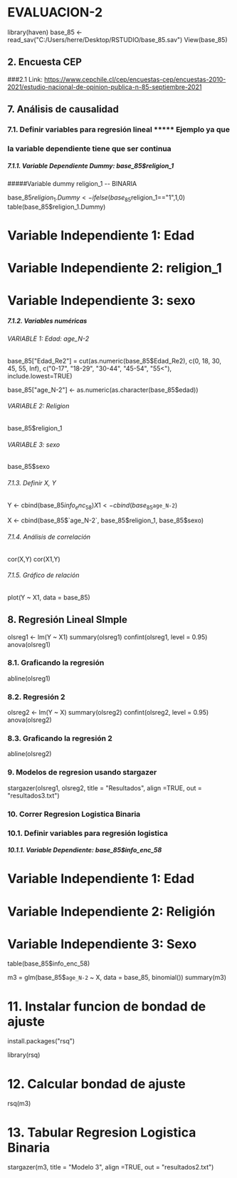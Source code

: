 # EVALUACION-2

library(haven)
base_85 <- read_sav("C:/Users/herre/Desktop/RSTUDIO/base_85.sav")
View(base_85)

## 2. Encuesta CEP
###2.1 Link: https://www.cepchile.cl/cep/encuestas-cep/encuestas-2010-2021/estudio-nacional-de-opinion-publica-n-85-septiembre-2021

## 7. Análisis de causalidad

### 7.1. Definir variables para regresión lineal ***** Ejemplo ya que 
### la variable dependiente tiene que ser continua

##### 7.1.1. Variable Dependiente Dummy: base_85$religion_1
#####Variable dummy religion_1 -- BINARIA

base_85$religion_1.Dummy<-ifelse(base_85$religion_1=="1",1,0)
table(base_85$religion_1.Dummy)

# Variable Independiente  1: Edad
# Variable Independiente  2: religion_1
# Variable Independiente  3: sexo

##### 7.1.2. Variables numéricas

######  VARIABLE 1: Edad: age_N-2

base_85["Edad_Re2"] = cut(as.numeric(base_85$Edad_Re2), c(0, 18, 30, 45, 55, Inf), c("0-17", "18-29", "30-44", "45-54", "55<"), include.lowest=TRUE)

base_85["age_N-2"] <- as.numeric(as.character(base_85$edad))

###### VARIABLE 2: Religion

base_85$religion_1

###### VARIABLE 3: sexo 

base_85$sexo


###### 7.1.3. Definir X, Y 

Y <- cbind(base_85$info_enc_58)
X1 <- cbind(base_85$`age_N-2`)

X <- cbind(base_85$`age_N-2`, base_85$religion_1, base_85$sexo)

###### 7.1.4. Análisis de correlación

cor(X,Y)
cor(X1,Y)

###### 7.1.5. Gráfico de relación
plot(Y ~ X1, data = base_85)

## 8. Regresión Lineal SImple


olsreg1 <- lm(Y ~ X1)
summary(olsreg1)
confint(olsreg1, level = 0.95)
anova(olsreg1)

### 8.1. Graficando la regresión
abline(olsreg1)

### 8.2. Regresión 2

olsreg2 <- lm(Y ~ X)
summary(olsreg2)
confint(olsreg2, level = 0.95)
anova(olsreg2)

### 8.3. Graficando la regresión 2
abline(olsreg2)

### 9. Modelos de regresion usando stargazer

stargazer(olsreg1, olsreg2, title = "Resultados", 
          align =TRUE, out = "resultados3.txt")

### 10. Correr Regresion Logistica Binaria ## 

### 10.1. Definir variables para regresión logistica

##### 10.1.1. Variable Dependiente: base_85$info_enc_58

# Variable Independiente  1: Edad
# Variable Independiente  2: Religión
# Variable Independiente  3: Sexo

table(base_85$info_enc_58)

m3 = glm(base_85$`age_N-2` ~ X, data = base_85,
         binomial())
summary(m3)


# 11. Instalar funcion de bondad de ajuste
install.packages("rsq")

library(rsq)

# 12. Calcular bondad de ajuste
rsq(m3)

# 13. Tabular Regresion Logistica Binaria
stargazer(m3, title = "Modelo 3", align =TRUE, out = "resultados2.txt")

